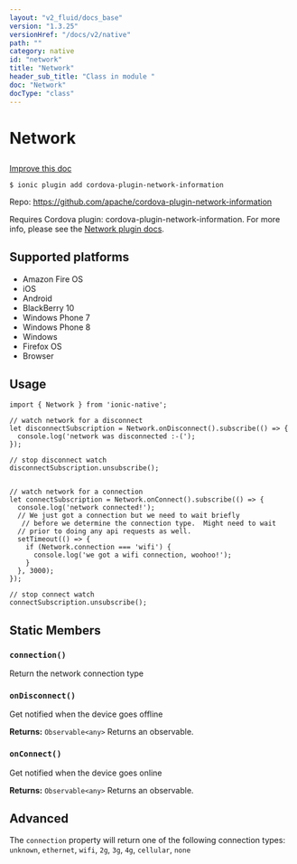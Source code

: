 ```yaml
---
layout: "v2_fluid/docs_base"
version: "1.3.25"
versionHref: "/docs/v2/native"
path: ""
category: native
id: "network"
title: "Network"
header_sub_title: "Class in module "
doc: "Network"
docType: "class"
---
```









<h1 class="api-title">

  
  Network
  

  

  

</h1>

<a class="improve-v2-docs" href="http://github.com/driftyco/ionic-native/edit/master/src/plugins/network.ts#L4">
  Improve this doc
</a>





<!-- decorators -->


<pre><code>$ ionic plugin add cordova-plugin-network-information</code></pre>
<p>Repo:
  <a href="https://github.com/apache/cordova-plugin-network-information">
    https://github.com/apache/cordova-plugin-network-information
  </a>
</p>

<!-- description -->

<p>Requires Cordova plugin: cordova-plugin-network-information. For more info, please see the <a href="https://github.com/apache/cordova-plugin-network-information">Network plugin docs</a>.</p>


<!-- @platforms tag -->
<h2>Supported platforms</h2>

<ul>
  <li>Amazon Fire OS</li>
  
  <li>iOS</li>
  
  <li>Android</li>
  
  <li>BlackBerry 10</li>
  
  <li>Windows Phone 7</li>
  
  <li>Windows Phone 8</li>
  
  <li>Windows</li>
  
  <li>Firefox OS</li>
  
  <li>Browser</li>
  </ul>

<!-- @platforms tag end -->


<!-- @usage tag -->

<h2>Usage</h2>

<pre><code class="lang-typescript">import { Network } from &#39;ionic-native&#39;;

// watch network for a disconnect
let disconnectSubscription = Network.onDisconnect().subscribe(() =&gt; {
  console.log(&#39;network was disconnected :-(&#39;);
});

// stop disconnect watch
disconnectSubscription.unsubscribe();


// watch network for a connection
let connectSubscription = Network.onConnect().subscribe(() =&gt; {
  console.log(&#39;network connected!&#39;); 
  // We just got a connection but we need to wait briefly
   // before we determine the connection type.  Might need to wait 
  // prior to doing any api requests as well.
  setTimeout(() =&gt; {
    if (Network.connection === &#39;wifi&#39;) {
      console.log(&#39;we got a wifi connection, woohoo!&#39;);
    }
  }, 3000);
});

// stop connect watch
connectSubscription.unsubscribe();
</code></pre>




<!-- @property tags -->
<h2>Static Members</h2>
<div id="connection"></div>
<h3><code>connection()</code>
  
</h3>

Return the network connection type










<div id="onDisconnect"></div>
<h3><code>onDisconnect()</code>
  
</h3>



Get notified when the device goes offline






<div class="return-value" markdown="1">
  <i class="icon ion-arrow-return-left"></i>
  <b>Returns:</b> 
<code>Observable&lt;any&gt;</code> Returns an observable.
</div>



<div id="onConnect"></div>
<h3><code>onConnect()</code>
  
</h3>



Get notified when the device goes online






<div class="return-value" markdown="1">
  <i class="icon ion-arrow-return-left"></i>
  <b>Returns:</b> 
<code>Observable&lt;any&gt;</code> Returns an observable.
</div>




<!-- methods on the class --><h2><a class="anchor" name="advanced" href="#advanced"></a>Advanced</h2>
<p>The <code>connection</code> property will return one of the following connection types: <code>unknown</code>, <code>ethernet</code>, <code>wifi</code>, <code>2g</code>, <code>3g</code>, <code>4g</code>, <code>cellular</code>, <code>none</code></p>


<!-- related link --><!-- end content block -->


<!-- end body block -->

